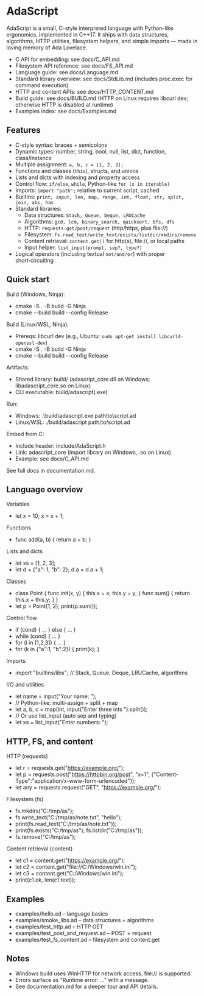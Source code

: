 # AdaScript

AdaScript is a small, C-style interpreted language with Python-like ergonomics, implemented in C++17. It ships with data structures, algorithms, HTTP utilities, filesystem helpers, and simple imports — made in loving memory of Ada Lovelace.

- C API for embedding: see docs/C_API.md
- Filesystem API reference: see docs/FS_API.md
- Language guide: see docs/Language.md
- Standard library overview: see docs/StdLib.md (includes proc.exec for command execution)
- HTTP and content APIs: see docs/HTTP_CONTENT.md
- Build guide: see docs/BUILD.md (HTTP on Linux requires libcurl dev; otherwise HTTP is disabled at runtime)
- Examples index: see docs/Examples.md

## Features

- C-style syntax: braces + semicolons
- Dynamic types: number, string, bool, null, list, dict, function, class/instance
- Multiple assignment: `a, b, c = [1, 2, 3];`
- Functions and classes (`this`), structs, and unions
- Lists and dicts with indexing and property access
- Control flow: `if/else`, `while`, Python-like `for (x in iterable)`
- Imports: `import "path";` relative to current script, cached
- Builtins: `print, input, len, map, range, int, float, str, split, join, abs, has`
- Standard libraries:
  - Data structures: `Stack, Queue, Deque, LRUCache`
  - Algorithms: `gcd, lcm, binary_search, quicksort, bfs, dfs`
  - HTTP: `requests.get/post/request` (http/https, plus file://)
  - Filesystem: `fs.read_text/write_text/exists/listdir/mkdirs/remove`
  - Content retrieval: `content.get()` for http(s), file://, or local paths
  - Input helper: `list_input(prompt, sep?, type?)`
- Logical operators (including textual `not/and/or`) with proper short‑circuiting

## Quick start

Build (Windows, Ninja):
- cmake -S . -B build -G Ninja
- cmake --build build --config Release

Build (Linux/WSL, Ninja):
- Prereqs: libcurl dev (e.g., Ubuntu: `sudo apt-get install libcurl4-openssl-dev`)
- cmake -S . -B build -G Ninja
- cmake --build build --config Release

Artifacts:
- Shared library: build/ (adascript_core.dll on Windows; libadascript_core.so on Linux)
- CLI executable: build/adascript(.exe)

Run:
- Windows: .\\build\\adascript.exe path\\to\\script.ad
- Linux/WSL: ./build/adascript path/to/script.ad

Embed from C:
- Include header: include/AdaScript.h
- Link: adascript_core (import library on Windows, .so on Linux)
- Example: see docs/C_API.md

See full docs in documentation.md.

## Language overview

Variables
- let x = 10; x = x + 1;

Functions
- func add(a, b) { return a + b; }

Lists and dicts
- let xs = [1, 2, 3];
- let d = {"a": 1, "b": 2}; d.a = d.a + 1;

Classes
- class Point { func init(x, y) { this.x = x; this.y = y; } func sum() { return this.x + this.y; } }
- let p = Point(1, 2); print(p.sum());

Control flow
- if (cond) { ... } else { ... }
- while (cond) { ... }
- for (i in [1,2,3]) { ... }
- for (k in {"a":1, "b":2}) { print(k); }

Imports
- import "builtins/libs"; // Stack, Queue, Deque, LRUCache, algorithms

I/O and utilities
- let name = input("Your name: ");
- // Python-like: multi-assign + split + map
- let a, b, c = map(int, input("Enter three ints ").split());
- // Or use list_input (auto sep and typing)
- let xs = list_input("Enter numbers: ");

## HTTP, FS, and content

HTTP (requests)
- let r = requests.get("https://example.org/");
- let p = requests.post("https://httpbin.org/post", "x=1", {"Content-Type":"application/x-www-form-urlencoded"});
- let any = requests.request("GET", "https://example.org/");

Filesystem (fs)
- fs.mkdirs("C:/tmp/as");
- fs.write_text("C:/tmp/as/note.txt", "hello");
- print(fs.read_text("C:/tmp/as/note.txt"));
- print(fs.exists("C:/tmp/as"), fs.listdir("C:/tmp/as"));
- fs.remove("C:/tmp/as");

Content retrieval (content)
- let c1 = content.get("https://example.org/");
- let c2 = content.get("file://C:/Windows/win.ini");
- let c3 = content.get("C:/Windows/win.ini");
- print(c1.ok, len(c1.text));

## Examples

- examples/hello.ad – language basics
- examples/smoke_libs.ad – data structures + algorithms
- examples/test_http.ad – HTTP GET
- examples/test_post_and_request.ad – POST + request
- examples/test_fs_content.ad – filesystem and content.get

## Notes

- Windows build uses WinHTTP for network access. file:// is supported.
- Errors surface as "Runtime error: ..." with a message.
- See documentation.md for a deeper tour and API details.
